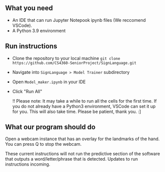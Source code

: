 ## What you need
- An IDE that can run Jupyter Notepook ipynb files (We reccomend VSCode).
- A Python 3.9 environment

## Run instructions
- Clone the repository to your local machine ```git clone https://github.com/CS4360-SeniorProject/SignLanguage.git```
- Navigate into ```SignLanguage > Model Trainer``` subdirectory
- Open ```Model_maker.ipynb``` in your IDE
- Click "Run All"

  !! Please note: It may take a while to run all the cells for the first time. If you do not already have a Python3 environment, VSCode can set it up for you. This will also take time. Please be patient, thank you. :]

## What our program should do
Open a webcam instance that has an overlay for the landmarks of the hand.
You can press Q to stop the webcam.

These current instructions will not run the predictive section of the software that outputs a word/letter/phrase that is detected. Updates to run instructions incoming.
